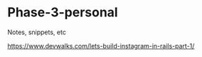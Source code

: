 # Phase-3-personal
Notes, snippets, etc

https://www.devwalks.com/lets-build-instagram-in-rails-part-1/
